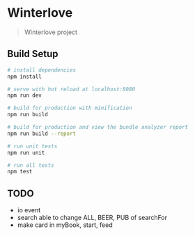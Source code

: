 # Winterlove

> Winterlove project

## Build Setup

``` bash
# install dependencies
npm install

# serve with hot reload at localhost:8080
npm run dev

# build for production with minification
npm run build

# build for production and view the bundle analyzer report
npm run build --report

# run unit tests
npm run unit

# run all tests
npm test
```
## TODO
* io event
* search able to change ALL, BEER, PUB of searchFor
* make card in myBook, start, feed


